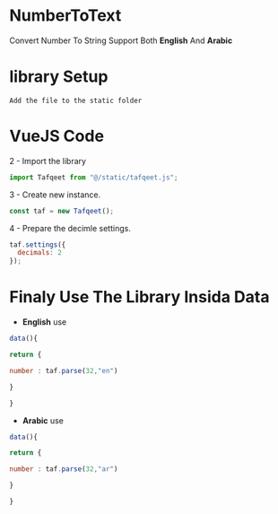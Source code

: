 # NumberToText
Convert Number To String Support Both **English** And **Arabic**

# library Setup

` Add the file to the static folder `

# VueJS Code

2 - Import the library 

```js
import Tafqeet from "@/static/tafqeet.js";
```
3 - Create new instance.

```js
const taf = new Tafqeet();
```
4 - Prepare the decimle settings.

```js
taf.settings({
  decimals: 2
});
```

# Finaly Use The Library Insida **Data**

- **English** use

```js
data(){

return {

number : taf.parse(32,"en")

}

}
```


- **Arabic** use

```js
data(){

return {

number : taf.parse(32,"ar")

}

}
```
